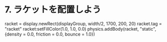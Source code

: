 # 7. ラケットを配置しよう

racket = display.newRect(displayGroup, width/2, 1700, 200, 20)
racket.tag = "racket"
racket:setFillColor(1.0, 1.0, 0.0)
physics.addBody(racket, "static", {density = 0.0, friction = 0.0, bounce = 1.0})
